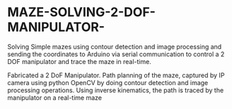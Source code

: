 # MAZE-SOLVING-2-DOF-MANIPULATOR-

Solving Simple mazes using contour detection and image processing and sending the coordinates to Arduino via serial communication to control a 2 DOF manipulator and trace the maze in real-time.

Fabricated a 2 DoF Manipulator. Path planning of the maze, captured by IP camera using python OpenCV by doing contour detection and image processing operations. Using inverse kinematics, the path is traced by the manipulator on a real-time maze
